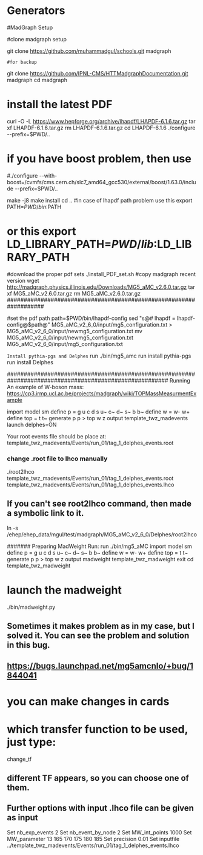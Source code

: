# Generators

#MadGraph Setup

#clone madgraph setup

git clone https://github.com/muhammadgul/schools.git madgraph

`#for backup`

git clone https://github.com/IPNL-CMS/HTTMadgraphDocumentation.git madgraph
cd madgraph

# install the latest PDF
curl -O -L https://www.hepforge.org/archive/lhapdf/LHAPDF-6.1.6.tar.gz
tar xf LHAPDF-6.1.6.tar.gz
rm LHAPDF-6.1.6.tar.gz
cd LHAPDF-6.1.6
./configure --prefix=$PWD/..
# if you have boost problem, then use
#./configure --with-boost=/cvmfs/cms.cern.ch/slc7_amd64_gcc530/external/boost/1.63.0/include --prefix=$PWD/..

make -j8
make install
cd ..
#in case of lhapdf path problem use this export PATH=$PWD/bin:$PATH
# or this export LD_LIBRARY_PATH=$PWD/lib:$LD_LIBRARY_PATH
#download the proper pdf sets
./install_PDF_set.sh
#copy madgraph recent version
wget http://madgraph.physics.illinois.edu/Downloads/MG5_aMC_v2.6.0.tar.gz
tar xf MG5_aMC_v2.6.0.tar.gz
rm MG5_aMC_v2.6.0.tar.gz
###################################################################

#set the pdf path
path=$PWD/bin/lhapdf-config
sed "s@# lhapdf = lhapdf-config@$path@" MG5_aMC_v2_6_0/input/mg5_configuration.txt > MG5_aMC_v2_6_0/input/newmg5_configuration.txt
mv MG5_aMC_v2_6_0/input/newmg5_configuration.txt MG5_aMC_v2_6_0/input/mg5_configuration.txt

`Install pythia-pgs and Delphes`
run ./bin/mg5_amc 
run install pythia-pgs
run install Delphes

########################################################################################################
Running An example of W-boson mass: https://cp3.irmp.ucl.ac.be/projects/madgraph/wiki/TOPMassMeasurmentExample

import model sm
define p  = g u c d s u~ c~ d~ s~ b b~
define w = w- w+
define top = t t~
generate p p > top w z
output template_twz_madevents
launch
delphes=ON
>
>

Your root events file should be place at: template_twz_madevents/Events/run_01/tag_1_delphes_events.root
### change .root file to lhco manually
./root2lhco  template_twz_madevents/Events/run_01/tag_1_delphes_events.root  template_twz_madevents/Events/run_01/tag_1_delphes_events.lhco
## If you can't see root2lhco command, then made a symbolic link to it.
ln -s /ehep/ehep_data/mgul/test/madgraph/MG5_aMC_v2_6_0/Delphes/root2lhco

####### Preparing MadWeight Run:
run ./bin/mg5_aMC 
import model sm
define p  = g u c d s u~ c~ d~ s~ b b~
define w = w- w+
define top = t t~
generate p p > top w z
output madweight template_twz_madweight
exit
cd template_twz_madweight

# launch the madweight
./bin/madweight.py
## Sometimes it makes problem as in my case, but I solved it. You can see the problem and solution in this bug.
## https://bugs.launchpad.net/mg5amcnlo/+bug/1844041

# you can make changes in cards
# which transfer function to be used, just type:
change_tf
## different TF appears, so you can choose one of them.

## Further options with input .lhco file can be given as input
Set
nb_exp_events 2
Set
nb_event_by_node 2
Set
MW_int_points 1000
Set
MW_parameter 13 165 170 175 180 185
Set
precision 0.01
Set
inputfile ../template_twz_madevents/Events/run_01/tag_1_delphes_events.lhco
>

